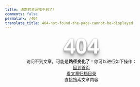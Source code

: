 ```yaml
---
title: 请求的资源找不到了!
comments: false
permalink: /404
translate_title: 404-not-found-the-page-cannot-be-displayed
---
```


<!DOCTYPE html>
<html>

<head>
  <meta charset="UTF-8" />
  <title>404</title>
</head>
<style>
.page404{text-align:center;}
  .hit-the-floor {
    text-align: center;
    color: #fff;
    font-size: 5em;
    font-weight: bold;
    font-family: Helvetica;
    text-shadow:
      0 1px 0 #ccc,
      0 2px 0 #c9c9c9,
      0 3px 0 #bbb,
      0 4px 0 #b9b9b9,
      0 5px 0 #aaa,
      0 6px 1px rgba(0, 0, 0, .1),
      0 0 5px rgba(0, 0, 0, .1),
      0 1px 3px rgba(0, 0, 0, .3),
      0 3px 5px rgba(0, 0, 0, .2),
      0 5px 10px rgba(0, 0, 0, .25),
      0 10px 10px rgba(0, 0, 0, .2),
      0 20px 20px rgba(0, 0, 0, .15);
  }
</style>

<body>
<div class="page404">
  <div class="hit-the-floor">404</div>
  <div class="tips">访问不到文章，可能是<strong>路径变化了</strong>！你可以进行如下操作：</div>
  <div class="container1">
    <div class="container1-item"><a href="/" title="回到首页">回到首页</a></div>
    <div class="container1-item"><a href="/archives/" title="看文章归档目录">看文章归档目录</a></div>
    <div class="container1-item popup-trigger" style="cursor:pointer;">直接搜索文章内容</div>
  </div>
  </div>

</body>
<script>
 
</script>

</html>
